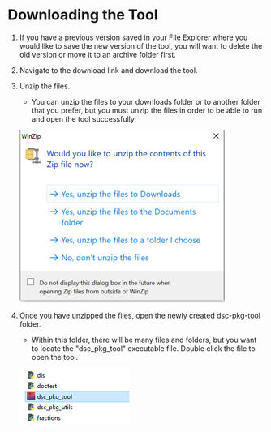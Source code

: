 # Downloading the Tool

1. If you have a previous version saved in your File Explorer where you would like to save the new version of the tool, you will want to delete the old version or move it to an archive folder first.
2. Navigate to the download link and download the tool.
3. Unzip the files.
    * You can unzip the files to your downloads folder or to another folder that you prefer, but you must unzip the files in order to be able to run and open the tool successfully.
    
    ![](app-screenshots/unzip.PNG)

4. Once you have unzipped the files, open the newly created dsc-pkg-tool folder.
    * Within this folder, there will be many files and folders, but you want to locate the "dsc_pkg_tool" executable file. Double click the file to open the tool.

    ![](app-screenshots/run-exe.PNG)